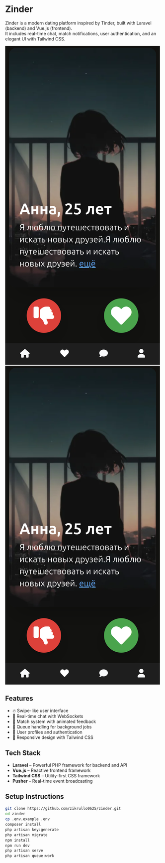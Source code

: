 # Zinder

Zinder is a modern dating platform inspired by Tinder, built with Laravel (backend) and Vue.js (frontend).  
It includes real-time chat, match notifications, user authentication, and an elegant UI with Tailwind CSS.

![Zinder Screenshot 1](https://github.com/zikrullo0625/zinder/blob/main/127.0.0.1_8000_(Samsung%20Galaxy%20S8%2B).png)
![Zinder Screenshot 2](https://github.com/zikrullo0625/zinder/blob/main/127.0.0.1_8000_(Samsung%20Galaxy%20S8%2B).png)

## Features

- 🔥 Swipe-like user interface
- 💬 Real-time chat with WebSockets
- 💖 Match system with animated feedback
- 🧾 Queue handling for background jobs
- 👤 User profiles and authentication
- 📱 Responsive design with Tailwind CSS

## Tech Stack

- **Laravel** – Powerful PHP framework for backend and API
- **Vue.js** – Reactive frontend framework
- **Tailwind CSS** – Utility-first CSS framework
- **Pusher** – Real-time event broadcasting

## Setup Instructions

```bash
git clone https://github.com/zikrullo0625/zinder.git
cd zinder
cp .env.example .env
composer install
php artisan key:generate
php artisan migrate
npm install
npm run dev
php artisan serve
php artisan queue:work
```
